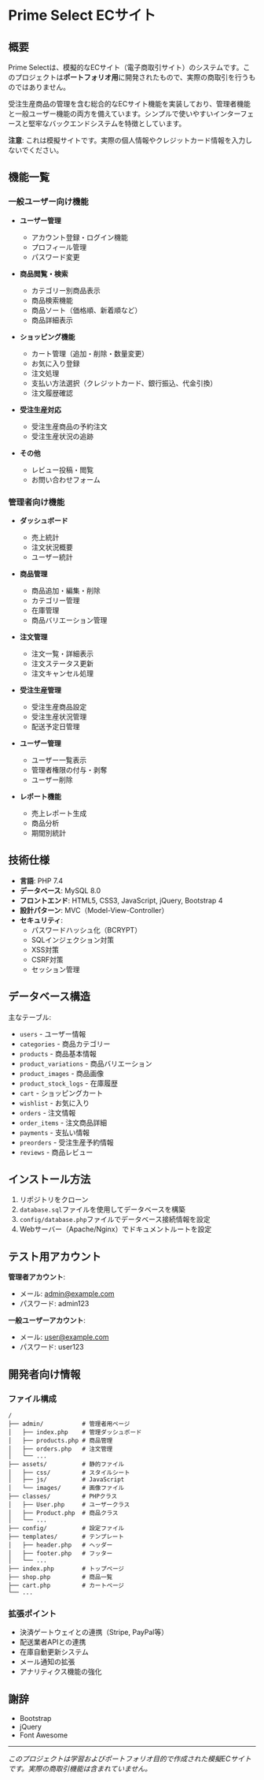 # Prime Select ECサイト

## 概要

Prime Selectは、模擬的なECサイト（電子商取引サイト）のシステムです。このプロジェクトは**ポートフォリオ用**に開発されたもので、実際の商取引を行うものではありません。

受注生産商品の管理を含む総合的なECサイト機能を実装しており、管理者機能と一般ユーザー機能の両方を備えています。シンプルで使いやすいインターフェースと堅牢なバックエンドシステムを特徴としています。

**注意**: これは模擬サイトです。実際の個人情報やクレジットカード情報を入力しないでください。

## 機能一覧

### 一般ユーザー向け機能

- **ユーザー管理**
  - アカウント登録・ログイン機能
  - プロフィール管理
  - パスワード変更

- **商品閲覧・検索**
  - カテゴリー別商品表示
  - 商品検索機能
  - 商品ソート（価格順、新着順など）
  - 商品詳細表示

- **ショッピング機能**
  - カート管理（追加・削除・数量変更）
  - お気に入り登録
  - 注文処理
  - 支払い方法選択（クレジットカード、銀行振込、代金引換）
  - 注文履歴確認

- **受注生産対応**
  - 受注生産商品の予約注文
  - 受注生産状況の追跡

- **その他**
  - レビュー投稿・閲覧
  - お問い合わせフォーム

### 管理者向け機能

- **ダッシュボード**
  - 売上統計
  - 注文状況概要
  - ユーザー統計

- **商品管理**
  - 商品追加・編集・削除
  - カテゴリー管理
  - 在庫管理
  - 商品バリエーション管理

- **注文管理**
  - 注文一覧・詳細表示
  - 注文ステータス更新
  - 注文キャンセル処理

- **受注生産管理**
  - 受注生産商品設定
  - 受注生産状況管理
  - 配送予定日管理

- **ユーザー管理**
  - ユーザー一覧表示
  - 管理者権限の付与・剥奪
  - ユーザー削除

- **レポート機能**
  - 売上レポート生成
  - 商品分析
  - 期間別統計

## 技術仕様

- **言語**: PHP 7.4
- **データベース**: MySQL 8.0
- **フロントエンド**: HTML5, CSS3, JavaScript, jQuery, Bootstrap 4
- **設計パターン**: MVC（Model-View-Controller）
- **セキュリティ**:
  - パスワードハッシュ化（BCRYPT）
  - SQLインジェクション対策
  - XSS対策
  - CSRF対策
  - セッション管理

## データベース構造

主なテーブル:
- `users` - ユーザー情報
- `categories` - 商品カテゴリー
- `products` - 商品基本情報
- `product_variations` - 商品バリエーション
- `product_images` - 商品画像
- `product_stock_logs` - 在庫履歴
- `cart` - ショッピングカート
- `wishlist` - お気に入り
- `orders` - 注文情報
- `order_items` - 注文商品詳細
- `payments` - 支払い情報
- `preorders` - 受注生産予約情報
- `reviews` - 商品レビュー

## インストール方法

1. リポジトリをクローン
2. `database.sql`ファイルを使用してデータベースを構築
3. `config/database.php`ファイルでデータベース接続情報を設定
4. Webサーバー（Apache/Nginx）でドキュメントルートを設定

## テスト用アカウント

**管理者アカウント**:
- メール: admin@example.com
- パスワード: admin123

**一般ユーザーアカウント**:
- メール: user@example.com
- パスワード: user123

## 開発者向け情報

### ファイル構成

```
/
├── admin/           # 管理者用ページ
│   ├── index.php    # 管理ダッシュボード
│   ├── products.php # 商品管理
│   ├── orders.php   # 注文管理
│   └── ...
├── assets/          # 静的ファイル
│   ├── css/         # スタイルシート
│   ├── js/          # JavaScript
│   └── images/      # 画像ファイル
├── classes/         # PHPクラス
│   ├── User.php     # ユーザークラス
│   ├── Product.php  # 商品クラス
│   └── ...
├── config/          # 設定ファイル
├── templates/       # テンプレート
│   ├── header.php   # ヘッダー
│   ├── footer.php   # フッター
│   └── ...
├── index.php        # トップページ
├── shop.php         # 商品一覧
├── cart.php         # カートページ
└── ...
```

### 拡張ポイント

- 決済ゲートウェイとの連携（Stripe, PayPal等）
- 配送業者APIとの連携
- 在庫自動更新システム
- メール通知の拡張
- アナリティクス機能の強化

## 謝辞

- Bootstrap
- jQuery
- Font Awesome

---

*このプロジェクトは学習およびポートフォリオ目的で作成された模擬ECサイトです。実際の商取引機能は含まれていません。*